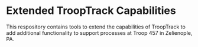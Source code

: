 # Extended TroopTrack Capabilities
 This respository contains tools to extend the capabilities of TroopTrack to add additional functionality to support processes at Troop 457 in Zelienople, PA.
